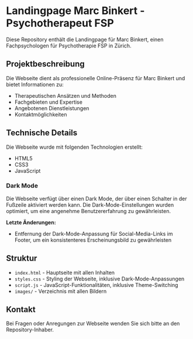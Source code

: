 # Landingpage Marc Binkert - Psychotherapeut FSP

Diese Repository enthält die Landingpage für Marc Binkert, einen Fachpsychologen für Psychotherapie FSP in Zürich.

## Projektbeschreibung

Die Webseite dient als professionelle Online-Präsenz für Marc Binkert und bietet Informationen zu:

- Therapeutischen Ansätzen und Methoden
- Fachgebieten und Expertise
- Angebotenen Dienstleistungen
- Kontaktmöglichkeiten

## Technische Details

Die Webseite wurde mit folgenden Technologien erstellt:

- HTML5
- CSS3
- JavaScript

### Dark Mode

Die Webseite verfügt über einen Dark Mode, der über einen Schalter in der Fußzeile aktiviert werden kann. 
Die Dark-Mode-Einstellungen wurden optimiert, um eine angenehme Benutzererfahrung zu gewährleisten.

**Letzte Änderungen:**
- Entfernung der Dark-Mode-Anpassung für Social-Media-Links im Footer, um ein konsistenteres Erscheinungsbild zu gewährleisten

## Struktur

- `index.html` - Hauptseite mit allen Inhalten
- `styles.css` - Styling der Webseite, inklusive Dark-Mode-Anpassungen
- `script.js` - JavaScript-Funktionalitäten, inklusive Theme-Switching
- `images/` - Verzeichnis mit allen Bildern

## Kontakt

Bei Fragen oder Anregungen zur Webseite wenden Sie sich bitte an den Repository-Inhaber. 